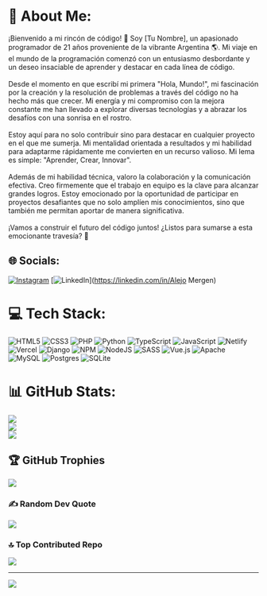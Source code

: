# 💫 About Me:
¡Bienvenido a mi rincón de código! 👋 Soy [Tu Nombre], un apasionado programador de 21 años proveniente de la vibrante Argentina 🌎. Mi viaje en el mundo de la programación comenzó con un entusiasmo desbordante y un deseo insaciable de aprender y destacar en cada línea de código.<br><br>Desde el momento en que escribí mi primera "Hola, Mundo!", mi fascinación por la creación y la resolución de problemas a través del código no ha hecho más que crecer. Mi energía y mi compromiso con la mejora constante me han llevado a explorar diversas tecnologías y a abrazar los desafíos con una sonrisa en el rostro.<br><br>Estoy aquí para no solo contribuir sino para destacar en cualquier proyecto en el que me sumerja. Mi mentalidad orientada a resultados y mi habilidad para adaptarme rápidamente me convierten en un recurso valioso. Mi lema es simple: "Aprender, Crear, Innovar".<br><br>Además de mi habilidad técnica, valoro la colaboración y la comunicación efectiva. Creo firmemente que el trabajo en equipo es la clave para alcanzar grandes logros. Estoy emocionado por la oportunidad de participar en proyectos desafiantes que no solo amplíen mis conocimientos, sino que también me permitan aportar de manera significativa.<br><br>¡Vamos a construir el futuro del código juntos! ¿Listos para sumarse a esta emocionante travesía? 🚀


## 🌐 Socials:
[![Instagram](https://img.shields.io/badge/Instagram-%23E4405F.svg?logo=Instagram&logoColor=white)](https://instagram.com/alejo_mfb) [![LinkedIn](https://img.shields.io/badge/LinkedIn-%230077B5.svg?logo=linkedin&logoColor=white)](https://linkedin.com/in/Alejo Mergen) 

# 💻 Tech Stack:
![HTML5](https://img.shields.io/badge/html5-%23E34F26.svg?style=for-the-badge&logo=html5&logoColor=white) ![CSS3](https://img.shields.io/badge/css3-%231572B6.svg?style=for-the-badge&logo=css3&logoColor=white) ![PHP](https://img.shields.io/badge/php-%23777BB4.svg?style=for-the-badge&logo=php&logoColor=white) ![Python](https://img.shields.io/badge/python-3670A0?style=for-the-badge&logo=python&logoColor=ffdd54) ![TypeScript](https://img.shields.io/badge/typescript-%23007ACC.svg?style=for-the-badge&logo=typescript&logoColor=white) ![JavaScript](https://img.shields.io/badge/javascript-%23323330.svg?style=for-the-badge&logo=javascript&logoColor=%23F7DF1E) ![Netlify](https://img.shields.io/badge/netlify-%23000000.svg?style=for-the-badge&logo=netlify&logoColor=#00C7B7) ![Vercel](https://img.shields.io/badge/vercel-%23000000.svg?style=for-the-badge&logo=vercel&logoColor=white) ![Django](https://img.shields.io/badge/django-%23092E20.svg?style=for-the-badge&logo=django&logoColor=white) ![NPM](https://img.shields.io/badge/NPM-%23CB3837.svg?style=for-the-badge&logo=npm&logoColor=white) ![NodeJS](https://img.shields.io/badge/node.js-6DA55F?style=for-the-badge&logo=node.js&logoColor=white) ![SASS](https://img.shields.io/badge/SASS-hotpink.svg?style=for-the-badge&logo=SASS&logoColor=white) ![Vue.js](https://img.shields.io/badge/vue.js-%2335495e.svg?style=for-the-badge&logo=vuedotjs&logoColor=%234FC08D) ![Apache](https://img.shields.io/badge/apache-%23D42029.svg?style=for-the-badge&logo=apache&logoColor=white) ![MySQL](https://img.shields.io/badge/mysql-%2300000f.svg?style=for-the-badge&logo=mysql&logoColor=white) ![Postgres](https://img.shields.io/badge/postgres-%23316192.svg?style=for-the-badge&logo=postgresql&logoColor=white) ![SQLite](https://img.shields.io/badge/sqlite-%2307405e.svg?style=for-the-badge&logo=sqlite&logoColor=white)
# 📊 GitHub Stats:
![](https://github-readme-stats.vercel.app/api?username=Alejo-Mergen&theme=radical&hide_border=false&include_all_commits=false&count_private=false)<br/>
![](https://github-readme-streak-stats.herokuapp.com/?user=Alejo-Mergen&theme=radical&hide_border=false)<br/>
![](https://github-readme-stats.vercel.app/api/top-langs/?username=Alejo-Mergen&theme=radical&hide_border=false&include_all_commits=false&count_private=false&layout=compact)

## 🏆 GitHub Trophies
![](https://github-profile-trophy.vercel.app/?username=Alejo-Mergen&theme=radical&no-frame=false&no-bg=true&margin-w=4)

### ✍️ Random Dev Quote
![](https://quotes-github-readme.vercel.app/api?type=horizontal&theme=radical)

### 🔝 Top Contributed Repo
![](https://github-contributor-stats.vercel.app/api?username=Alejo-Mergen&limit=5&theme=dracula&combine_all_yearly_contributions=true)

---
[![](https://visitcount.itsvg.in/api?id=Alejo-Mergen&icon=0&color=0)](https://visitcount.itsvg.in)

<!-- Proudly created with GPRM ( https://gprm.itsvg.in ) -->
